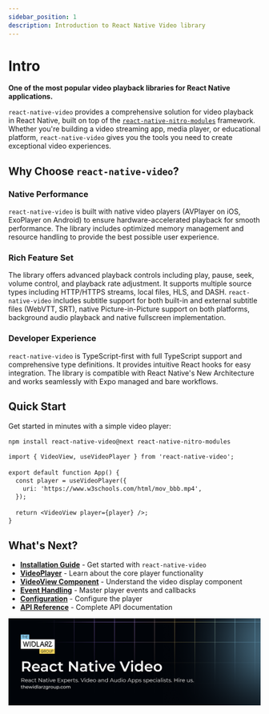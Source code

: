 ```yaml
---
sidebar_position: 1
description: Introduction to React Native Video library
---
```


# Intro

**One of the most popular video playback libraries for React Native applications.**

`react-native-video` provides a comprehensive solution for video playback in React Native, built on top of the [`react-native-nitro-modules`](https://nitro.margelo.com/docs/what-is-nitro) framework. Whether you're building a video streaming app, media player, or educational platform, `react-native-video` gives you the tools you need to create exceptional video experiences.

## Why Choose `react-native-video`?

### Native Performance
`react-native-video` is built with native video players (AVPlayer on iOS, ExoPlayer on Android) to ensure hardware-accelerated playback for smooth performance. The library includes optimized memory management and resource handling to provide the best possible user experience.

### Rich Feature Set
The library offers advanced playback controls including play, pause, seek, volume control, and playback rate adjustment. It supports multiple source types including HTTP/HTTPS streams, local files, HLS, and DASH. `react-native-video` includes subtitle support for both built-in and external subtitle files (WebVTT, SRT), native Picture-in-Picture support on both platforms, background audio playback and native fullscreen implementation.

### Developer Experience
`react-native-video` is TypeScript-first with full TypeScript support and comprehensive type definitions. It provides intuitive React hooks for easy integration. The library is compatible with React Native's New Architecture and works seamlessly with Expo managed and bare workflows.

## Quick Start

Get started in minutes with a simple video player:

```bash
npm install react-native-video@next react-native-nitro-modules
```

```tsx
import { VideoView, useVideoPlayer } from 'react-native-video';

export default function App() {
  const player = useVideoPlayer({
    uri: 'https://www.w3schools.com/html/mov_bbb.mp4',
  });

  return <VideoView player={player} />;
}
```

## What's Next?

- **[Installation Guide](./installation.md)** - Get started with `react-native-video`
- **[VideoPlayer](./player/player.md)** - Learn about the core player functionality
- **[VideoView Component](./video-view.md)** - Understand the video display component
- **[Event Handling](./events/events.md)** - Master player events and callbacks
- **[Configuration](./configuration/expo-plugin.md)** - Configure the player
- **[API Reference](./api-reference/index.md)** - Complete API documentation

[![React Native Video](../static/baners/rnv-banner.png)](https://www.thewidlarzgroup.com/react-native-video/?utm_source=rnv&utm_medium=docs&utm_campaign=intro&utm_id=rnv-banner)

